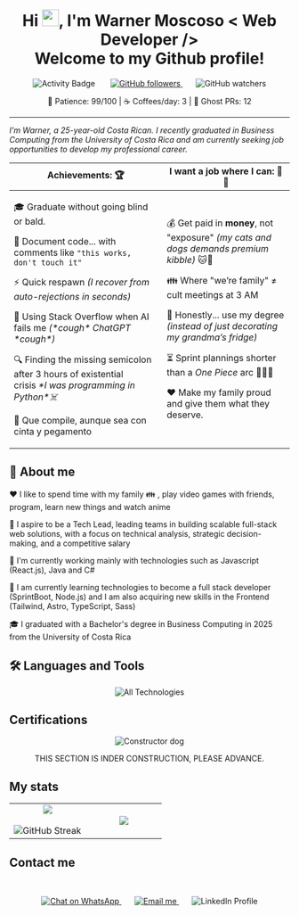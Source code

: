 <h1 align="center">Hi  <img src="https://github.com/abdoachhoubi/abdoachhoubi/blob/main/gifs/Hi.gif" width="30">, I'm Warner Moscoso < Web Developer /> <br> Welcome to my Github profile!</h1> 
<p align="center">
  <img src="https://img.shields.io/github/last-commit/WaCnerDev/WaCnerDev?color=5B61F4&label=GitHub%20Status&logo=github" alt="Activity Badge"/>
&nbsp;&nbsp;&nbsp;&nbsp;&nbsp;
<a href="https://github.com/WaCnerDev" target="_blank">
  <img alt="GitHub followers" src="https://img.shields.io/github/followers/WaCnerDEV">
</a>
&nbsp;&nbsp;&nbsp;&nbsp;&nbsp;
  <img alt="GitHub watchers" src="https://img.shields.io/github/watchers/WaCnerDev/WaCnerDev">
</p>
<p align="center">🧘 Patience: 99/100 | ☕ Coffees/day: 3 | 👻 Ghost PRs: 12</p>
<hr>
<p><i>I’m Warner, a 25-year-old Costa Rican. I recently graduated in Business Computing from the University of Costa Rica and am currently seeking job opportunities to develop my professional career.</i></p>
<table>
  <thead>
    <tr>
      <th>Achievements: 🏆</th>
      <th>I want a job where I can: 💼✨</th>
    </tr>
  </thead>
  <tr>
    <td>
      <p>🎓 Graduate without going blind or bald.</p>
      <p>📝 Document code... with comments like <code>"this works, don't touch it"</code> </p>
      <p>⚡ Quick respawn <em>(I recover from auto-rejections in seconds)</em></p>
      <p>🤖 Using Stack Overflow when AI fails me <em>(*cough* ChatGPT *cough*)</em></p>
      <p>🔍 Finding the missing semicolon after 3 hours of existential crisis&nbsp;<em>*I&nbsp;was programming in Python*☠️</em></p>
      <p>🤫 Que compile, aunque sea con cinta y pegamento</p>
    </td>
    <td>
      <p>💰 Get paid in <strong>money</strong>, not "exposure" <em>(my cats and dogs demands premium kibble)</em> 🐱👑</p>
      <p>👪 Where "we’re family" ≠ cult meetings at 3 AM </p>
      <p>📜 Honestly... use my degree <em>(instead of just decorating my grandma’s fridge)</em></p>
      <p>⏳ Sprint plannings shorter than a <em>One Piece</em> arc 🏃‍♂️💨</p>
      <p>❤️ Make my family proud and give them what they deserve.</p>
    </td>
  </tr>
</table>
<h2> 🐐 About me </h2>
<p>❤️ I like to spend time with my family 👪 , play video games with friends, program, learn new things and watch anime</p>
<p>🏁 I aspire to be a Tech Lead, leading teams in building scalable full-stack web solutions, with a focus on technical analysis, strategic decision-making, and a competitive salary</p>
<p>🔭 I'm currently working mainly with technologies such as Javascript (React.js), Java and C#</p>
<p>🌱 I am currently learning technologies to become a full stack developer (SprintBoot, Node.js) and I am also acquiring new skills in the Frontend (Tailwind, Astro, TypeScript, Sass)</p>
<p>🎓 I graduated with a Bachelor's degree in Business Computing in 2025 from the University of Costa Rica</p>
<h2> 🛠 Languages and Tools </h2>
<p align="center">
  <img src="https://skillicons.dev/icons?i=java,js,cs,bash,powershell,html,css,javascript,react,bootstrap,materialui,vite,wordpress,mysql,sqlite,git,github,gitlab,discord,visualstudio,vscode,eclipse,figma,postman,windows,linux,ubuntu,maven,npm,pnpm" alt="All Technologies" />
</p>
<h2>Certifications</h2>
<p align="center">
  <img src="https://i.pinimg.com/736x/7b/68/ae/7b68ae35737786295d052a9f641deed8.jpg" alt="Constructor dog" />
  <p align="center">THIS SECTION IS INDER CONSTRUCTION, PLEASE ADVANCE. </p>
</p>
<h2>My stats</h2>
<table align="center">
  <tr border="none">
    <td width="50%" align="center">
      <img  align="center"  src="https://github-readme-stats.vercel.app/api?username=WaCnerDev&theme=dracula&&bg_color=45,221C31,4B3D73&icon_color=D484F4&hide_border=true&border_radius=8&title_color=89B4FA&show_icons=true&count_private=true" />
      <br>
      <br>
    <img src="https://github-readme-streak-stats.herokuapp.com?user=WaCnerDev&theme=dark-minimalist&hide_border=true&border_radius=8&mode=weekly&background=45%2C221C31%2C4B3D73" alt="GitHub Streak" />
    </td>
  <td width="50%" align="center">
    <img  align="center"  src="https://github-readme-stats.anuraghazra1.vercel.app/api/top-langs/?username=WaCnerDev&theme=dracula&&bg_color=45,221C31,4B3D73&icon_color=D484F4&hide_border=true&border_radius=8&title_color=89B4FA&langs_count=10"/>
  </td>
  </tr>
</table>
<h2>Contact me</h2>
<br>
<p align="center">
<a href="https://wa.me/50687907550" target="_blank">
  <img src="https://img.shields.io/badge/WhatsApp-25D366?style=for-the-badge&logo=whatsapp&logoColor=white" alt="Chat on WhatsApp"/>
</a>
&nbsp;&nbsp;&nbsp;&nbsp;&nbsp;
<a href="mailto:warnerwmm@gmail.com" target="_blank">
  <img src="https://img.shields.io/badge/Gmail-D14836?style=for-the-badge&logo=gmail&logoColor=white" alt="Email me"/>
</a>
&nbsp;&nbsp;&nbsp;&nbsp;&nbsp;
<a href="https://www.linkedin.com/in/wacnerdev" target="_blank" style="text-decoration: none;">
  <img src="https://img.shields.io/badge/-LinkedIn-0077B5?style=for-the-badge&logo=linkedin&logoColor=white&labelColor=0077B5" 
       alt="LinkedIn Profile"/>
</a>
</p>



